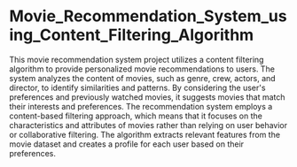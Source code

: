 # Movie_Recommendation_System_using_Content_Filtering_Algorithm
This movie recommendation system project utilizes a content filtering algorithm to provide personalized movie recommendations to users. The system analyzes the content of movies, such as genre, crew, actors, and director, to identify similarities and patterns. By considering the user's preferences and previously watched movies, it suggests movies that match their interests and preferences.
The recommendation system employs a content-based filtering approach, which means that it focuses on the characteristics and attributes of movies rather than relying on user behavior or collaborative filtering. The algorithm extracts relevant features from the movie dataset and creates a profile for each user based on their preferences.
